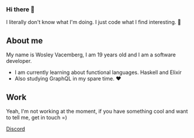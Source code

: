 ### Hi there 👋

I literally don't know what I'm doing. I just code what I find interesting. 🤷‍

## About me

My name is Wosley Vacemberg, I am 19 years old and I am a software developer.

- I am currently learning about functional languages. Haskell and Elixir
- Also studying GraphQL in my spare time. ❤️

## Work

Yeah, I'm not working at the moment, if you have something cool and want to tell me, get in touch =)

[Discord]("https://discordapp.com/users/612741651798032574/")
